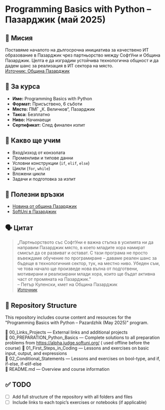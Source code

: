 # Programming Basics with Python – Пазарджик (май 2025)

## 🎯 Мисия

Поставяме началото на дългосрочна инициатива за качествено ИТ образование в Пазарджик чрез партньорство между СофтУни и
Община Пазарджик. Целта е да изградим устойчива технологична общност и да дадем шанс за реализация в ИТ сектора на
място.  
[Източник: Община Пазарджик](https://pazardzhik.bg/bg/novini/softuni-razkriva-v-obshtina-pazardzhik-parvite-si-kursove-po-programirane-na-zhivo-izvan-sofiya/)

## 📍 За курса

- **Име:** Programming Basics with Python
- **Формат:** Присъствено, 6 съботи
- **Място:** ПМГ „К. Величков“, Пазарджик
- **Такса:** Безплатно
- **Ниво:** Начинаещи
- **Сертификат:** След финален изпит

## 🧠 Какво ще учим

- Вход/изход от конзолата
- Променливи и типове данни
- Условни конструкции (`if`, `elif`, `else`)
- Цикли (`for`, `while`)
- Вложени цикли
- Задачи и подготовка за изпит

## 🔗 Полезни връзки

- [Новина от община Пазарджик](https://pazardzhik.bg/bg/novini/softuni-razkriva-v-obshtina-pazardzhik-parvite-si-kursove-po-programirane-na-zhivo-izvan-sofiya/)
- [SoftUni в Пазарджик](https://pazardzhik.bg/softuni/)

## 🗣️ Цитат

> „Партньорството със СофтУни е важна стъпка в усилията ни да направим Пазарджик място, в което младите хора намират смисъл да се развиват и остават. С тази програма не просто въвеждаме обучение по програмиране – даваме реален шанс за бъдеще в технологичния сектор, тук, на местно ниво. Убеден съм, че това начало ще произведе нова вълна от подготвени, мотивирани и реализирани млади хора, които ще бъдат активна част от промяната на Пазарджик."  
> – Петър Куленски, кмет на Община Пазарджик  
> [Източник](https://pazardzhik.bg/bg/novini/softuni-razkriva-v-obshtina-pazardzhik-parvite-si-kursove-po-programirane-na-zhivo-izvan-sofiya/)

## 📁 Repository Structure

This repository includes course content and resources for the "Programming Basics with Python – Pazardzhik (May 2025)"
program.

📂 00_Links_Projects — External links and additional projects  
📂 00_PREPARATION_Python_Basics — Complete solutions to all preparation problems from https://alpha.judge.softuni.org/ (
used offline before the course)
📂 01_First_Steps_in_Coding — Lessons and exercises on basic input, output, and expressions  
📂 02_Conditional_Statements — Lessons and exercises on bool-type, and if, if-else, if-elif-else  
📄 README.md — Overview and course information

## ✅ TODO

- [ ] Add full structure of the repository with all folders and files
- [ ] Include links to each topic’s exercises or notebooks (if applicable)
